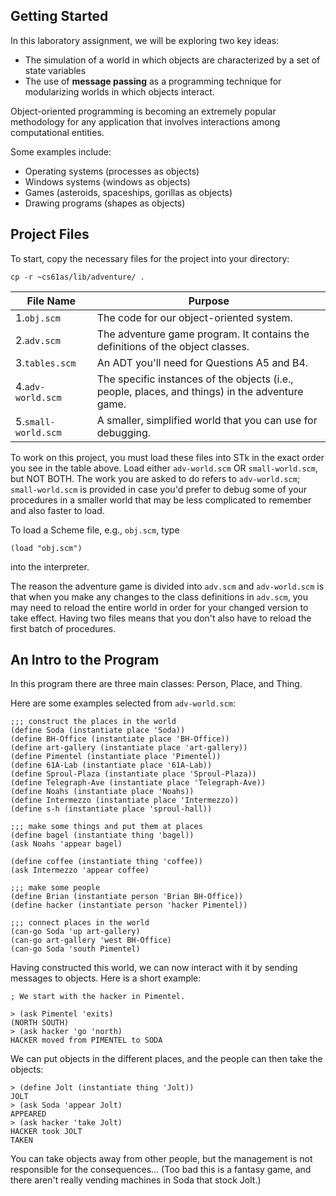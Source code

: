 ## Getting Started

In this laboratory assignment, we will be exploring two key ideas: 

  * The simulation of a world in which objects are characterized by a set of state variables
  * The use of **message passing** as a programming technique for modularizing worlds in which objects interact.

Object-oriented programming is becoming an extremely popular methodology for any application that involves interactions among computational entities.

Some examples include:

  * Operating systems (processes as objects)
  * Windows systems (windows as objects)
  * Games (asteroids, spaceships, gorillas as objects)
  * Drawing programs (shapes as objects)

## Project Files

To start, copy the necessary files for the project into your directory:

    cp -r ~cs61as/lib/adventure/ .

<table class="table table-bordered table-striped">
<thead><tr>
    <th>File Name</th>
    <th>Purpose</th>
</tr></thead><tbody>
<tr>
    <td>1.<code>obj.scm</code></td>
    <td>The code for our object-oriented system.</td>
</tr>
<tr>
    <td>2.<code>adv.scm</code></td>
    <td>The adventure game program. It contains the definitions of the object classes.</td>
</tr>
<tr>
    <td>3.<code>tables.scm</code></td>
    <td>An ADT you'll need for Questions A5 and B4.</td>
</tr>
<tr>
    <td>4.<code>adv-world.scm</code></td>
    <td>The specific instances of the objects (i.e., people, places, and things) in the adventure game.</td>
</tr>
<tr>
    <td>5.<code>small-world.scm</code></td>
    <td>A smaller, simplified world that you can use for debugging.</td>
</tr>
</tbody>
</table>

To work on this project, you must load these files into STk in the exact order you see in the table above. Load either `adv-world.scm` OR `small-world.scm`, but NOT BOTH. The work you are asked to do refers to `adv-world.scm`;
`small-world.scm` is provided in case you'd prefer to debug some of your
procedures in a smaller world that may be less complicated to remember and
also faster to load.

To load a Scheme file, e.g., `obj.scm`, type 

    (load "obj.scm")

into the interpreter.

The reason the adventure game is divided into `adv.scm` and `adv-world.scm` is that when you make any changes to the class definitions in `adv.scm`, you may need to reload the entire world in order for your changed version to take effect. Having two files means that you don't also have to reload the first batch of procedures.

## An Intro to the Program

In this program there are three main classes: Person, Place, and Thing.

Here are some examples selected from `adv-world.scm`:

    
    
    ;;; construct the places in the world
    (define Soda (instantiate place 'Soda))
    (define BH-Office (instantiate place 'BH-Office))
    (define art-gallery (instantiate place 'art-gallery))
    (define Pimentel (instantiate place 'Pimentel))
    (define 61A-Lab (instantiate place '61A-Lab))
    (define Sproul-Plaza (instantiate place 'Sproul-Plaza))
    (define Telegraph-Ave (instantiate place 'Telegraph-Ave))
    (define Noahs (instantiate place 'Noahs))
    (define Intermezzo (instantiate place 'Intermezzo))
    (define s-h (instantiate place 'sproul-hall))
    
    ;;; make some things and put them at places
    (define bagel (instantiate thing 'bagel))
    (ask Noahs 'appear bagel)
    
    (define coffee (instantiate thing 'coffee))
    (ask Intermezzo 'appear coffee)
    
    ;;; make some people
    (define Brian (instantiate person 'Brian BH-Office))
    (define hacker (instantiate person 'hacker Pimentel))
    
    ;;; connect places in the world
    (can-go Soda 'up art-gallery)
    (can-go art-gallery 'west BH-Office)
    (can-go Soda 'south Pimentel)
    

Having constructed this world, we can now interact with it by sending messages
to objects. Here is a short example:

    
    
    ; We start with the hacker in Pimentel.

    > (ask Pimentel 'exits)
    (NORTH SOUTH)
    > (ask hacker 'go 'north)
    HACKER moved from PIMENTEL to SODA
    

We can put objects in the different places, and the people can then take the
objects:

    
    
    > (define Jolt (instantiate thing 'Jolt))
    JOLT
    > (ask Soda 'appear Jolt)
    APPEARED
    > (ask hacker 'take Jolt)
    HACKER took JOLT
    TAKEN
    

You can take objects away from other people, but the management is not
responsible for the consequences... (Too bad this is a fantasy game, and there
aren't really vending machines in Soda that stock Jolt.)